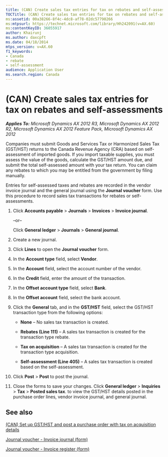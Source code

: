```yaml
---
title: (CAN) Create sales tax entries for tax on rebates and self-assessments
TOCTitle: (CAN) Create sales tax entries for tax on rebates and self-assessments
ms:assetid: 00a38266-8f4c-4dc8-af78-02dc57790266
ms:mtpsurl: https://technet.microsoft.com/library/Hh242091(v=AX.60)
ms:contentKeyID: 36055917
author: Khairunj
ms.author: daxcpft
ms.date: 04/18/2014
mtps_version: v=AX.60
f1_keywords:
- Canada
- rebate
- self-assessment
audience: Application User
ms.search.region: Canada
---
```


# (CAN) Create sales tax entries for tax on rebates and self-assessments 


_**Applies To:** Microsoft Dynamics AX 2012 R3, Microsoft Dynamics AX 2012 R2, Microsoft Dynamics AX 2012 Feature Pack, Microsoft Dynamics AX 2012_

Companies must submit Goods and Services Tax or Harmonized Sales Tax (GST/HST) returns to the Canada Revenue Agency (CRA) based on self-assessment of imported goods. If you import taxable supplies, you must assess the value of the goods, calculate the GST/HST amount due, and submit the total self-assessed amount with your tax return. You can claim any rebates to which you may be entitled from the government by filing manually.

Entries for self-assessed taxes and rebates are recorded in the vendor invoice journal and the general journal using the **Journal voucher** form. Use this procedure to record sales tax transactions for rebates or self-assessments.

1.  Click **Accounts payable** \> **Journals** \> **Invoices** \> **Invoice journal**.
    
    –or–
    
    Click **General ledger** \> **Journals** \> **General journal**.

2.  Create a new journal.

3.  Click **Lines** to open the **Journal voucher** form.

4.  In the **Account type** field, select **Vendor**.

5.  In the **Account** field, select the account number of the vendor.

6.  In the **Credit** field, enter the amount of the transaction.

7.  In the **Offset account type** field, select **Bank**.

8.  In the **Offset account** field, select the bank account.

9.  Click the **General** tab, and in the **GST/HST** field, select the GST/HST transaction type from the following options:
    
      - **None** – No sales tax transaction is created.
    
      - **Rebates (Line 111)** – A sales tax transaction is created for the transaction type rebate.
    
      - **Tax on acquisition** – A sales tax transaction is created for the transaction type acquisition.
    
      - **Self-assessment (Line 405)** – A sales tax transaction is created based on the self-assessment.

10. Click **Post** \> **Post** to post the journal.

11. Close the forms to save your changes. Click **General ledger** \> **Inquiries** \> **Tax** \> **Posted sales tax**. to view the GST/HST details posted in the purchase order lines, vendor invoice journal, and general journal.

## See also

[(CAN) Set up GST/HST and post a purchase order with tax on acquisition details](can-set-up-gst-hst-and-post-a-purchase-order-with-tax-on-acquisition-details.md)

[Journal voucher - Invoice journal (form)](https://technet.microsoft.com/library/aa616218\(v=ax.60\))

[Journal voucher - Invoice register (form)](https://technet.microsoft.com/library/aa575517\(v=ax.60\))

  


